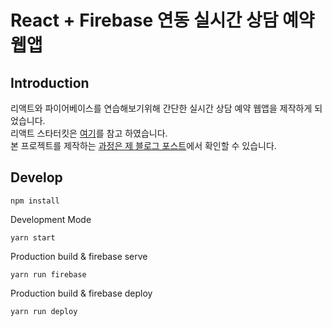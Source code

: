 # React + Firebase 연동 실시간 상담 예약 웹앱

## Introduction
리액트와 파이어베이스를 연습해보기위해 간단한 실시간 상담 예약 웹앱을 제작하게 되었습니다.  
리액트 스타터킷은 [여기](https://github.com/chanspark/react-starter)를 참고 하였습니다.  
본 프로젝트를 제작하는 [과정은 제 블로그 포스트](https://chanspark.github.io/)에서 확인할 수 있습니다.

## Develop
```
npm install
```

Development Mode
```
yarn start
```

Production build & firebase serve
```
yarn run firebase
```

Production build & firebase deploy
```
yarn run deploy
```




